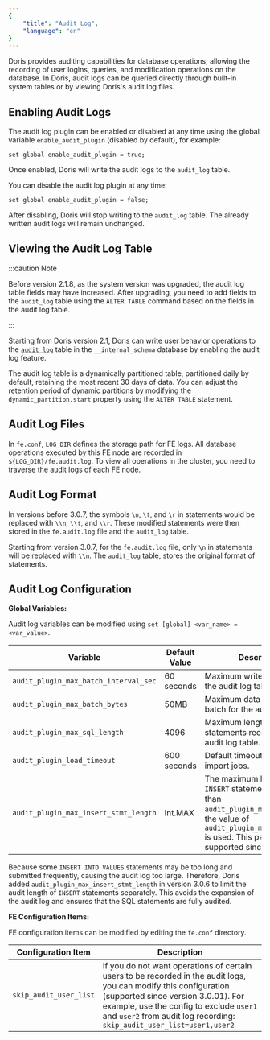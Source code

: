 ```yaml
---
{
    "title": "Audit Log",
    "language": "en"
}
---
```


<!-- 
Licensed to the Apache Software Foundation (ASF) under one
or more contributor license agreements.  See the NOTICE file
distributed with this work for additional information
regarding copyright ownership.  The ASF licenses this file
to you under the Apache License, Version 2.0 (the
"License"); you may not use this file except in compliance
with the License.  You may obtain a copy of the License at

  http://www.apache.org/licenses/LICENSE-2.0

Unless required by applicable law or agreed to in writing,
software distributed under the License is distributed on an
"AS IS" BASIS, WITHOUT WARRANTIES OR CONDITIONS OF ANY
KIND, either express or implied.  See the License for the
specific language governing permissions and limitations
under the License.
-->

Doris provides auditing capabilities for database operations, allowing the recording of user logins, queries, and modification operations on the database. In Doris, audit logs can be queried directly through built-in system tables or by viewing Doris's audit log files.

## Enabling Audit Logs

The audit log plugin can be enabled or disabled at any time using the global variable `enable_audit_plugin` (disabled by default), for example:

`set global enable_audit_plugin = true;`

Once enabled, Doris will write the audit logs to the `audit_log` table.

You can disable the audit log plugin at any time:

`set global enable_audit_plugin = false;`

After disabling, Doris will stop writing to the `audit_log` table. The already written audit logs will remain unchanged.

## Viewing the Audit Log Table

:::caution Note

Before version 2.1.8, as the system version was upgraded, the audit log table fields may have increased. After upgrading, you need to add fields to the `audit_log` table using the `ALTER TABLE` command based on the fields in the audit log table.

:::

Starting from Doris version 2.1, Doris can write user behavior operations to the [`audit_log`](../admin-manual/system-tables/internal_schema/audit_log) table in the `__internal_schema` database by enabling the audit log feature.

The audit log table is a dynamically partitioned table, partitioned daily by default, retaining the most recent 30 days of data. You can adjust the retention period of dynamic partitions by modifying the `dynamic_partition.start` property using the `ALTER TABLE` statement.

## Audit Log Files

In `fe.conf`, `LOG_DIR` defines the storage path for FE logs. All database operations executed by this FE node are recorded in `${LOG_DIR}/fe.audit.log`. To view all operations in the cluster, you need to traverse the audit logs of each FE node.

## Audit Log Format

In versions before 3.0.7, the symbols `\n`, `\t`, and `\r` in statements would be replaced with `\\n`, `\\t`, and `\\r`. These modified statements were then stored in the `fe.audit.log` file and the `audit_log` table.

Starting from version 3.0.7, for the `fe.audit.log` file, only `\n` in statements will be replaced with `\\n`. The `audit_log` table, stores the original format of statements.

## Audit Log Configuration

**Global Variables:**

Audit log variables can be modified using `set [global] <var_name> = <var_value>`.

| Variable                               | Default Value | Description                                     |
| -------------------------------------- | ------------- | ----------------------------------------------- |
| `audit_plugin_max_batch_interval_sec`  | 60 seconds    | Maximum write interval for the audit log table. |
| `audit_plugin_max_batch_bytes`         | 50MB          | Maximum data volume per batch for the audit log table. |
| `audit_plugin_max_sql_length`          | 4096          | Maximum length of SQL statements recorded in the audit log table. |
| `audit_plugin_load_timeout`            | 600 seconds   | Default timeout for audit log import jobs.      |
| `audit_plugin_max_insert_stmt_length` | Int.MAX | The maximum length limit for `INSERT` statements. If larger than `audit_plugin_max_sql_length`, the value of `audit_plugin_max_sql_length` is used. This parameter is supported since 3.0.6. |

Because some `INSERT INTO VALUES` statements may be too long and submitted frequently, causing the audit log too large. Therefore, Doris added `audit_plugin_max_insert_stmt_length` in version 3.0.6 to limit the audit length of `INSERT` statements separately. This avoids the expansion of the audit log and ensures that the SQL statements are fully audited.

**FE Configuration Items:**

FE configuration items can be modified by editing the `fe.conf` directory.

| Configuration Item         | Description                                                                                                                                                                 |
| -------------------------- | --------------------------------------------------------------------------------------------------------------------------------------------------------------------------- |
| `skip_audit_user_list`     | If you do not want operations of certain users to be recorded in the audit logs, you can modify this configuration (supported since version 3.0.01). For example, use the config to exclude `user1` and `user2` from audit log recording: `skip_audit_user_list=user1,user2`|

